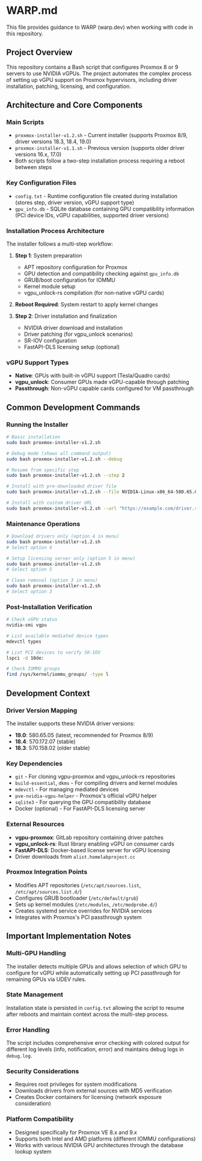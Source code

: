# WARP.md

This file provides guidance to WARP (warp.dev) when working with code in this repository.

## Project Overview

This repository contains a Bash script that configures Proxmox 8 or 9 servers to use NVIDIA vGPUs. The project automates the complex process of setting up vGPU support on Proxmox hypervisors, including driver installation, patching, licensing, and configuration.

## Architecture and Core Components

### Main Scripts
- `proxmox-installer-v1.2.sh` - Current installer (supports Proxmox 8/9, driver versions 18.3, 18.4, 19.0)
- `proxmox-installer-v1.1.sh` - Previous version (supports older driver versions 16.x, 17.0)
- Both scripts follow a two-step installation process requiring a reboot between steps

### Key Configuration Files
- `config.txt` - Runtime configuration file created during installation (stores step, driver version, vGPU support type)
- `gpu_info.db` - SQLite database containing GPU compatibility information (PCI device IDs, vGPU capabilities, supported driver versions)

### Installation Process Architecture
The installer follows a multi-step workflow:

1. **Step 1**: System preparation
   - APT repository configuration for Proxmox
   - GPU detection and compatibility checking against `gpu_info.db`
   - GRUB/boot configuration for IOMMU
   - Kernel module setup
   - vgpu_unlock-rs compilation (for non-native vGPU cards)

2. **Reboot Required**: System restart to apply kernel changes

3. **Step 2**: Driver installation and finalization
   - NVIDIA driver download and installation
   - Driver patching (for vgpu_unlock scenarios)
   - SR-IOV configuration
   - FastAPI-DLS licensing setup (optional)

### vGPU Support Types
- **Native**: GPUs with built-in vGPU support (Tesla/Quadro cards)
- **vgpu_unlock**: Consumer GPUs made vGPU-capable through patching
- **Passthrough**: Non-vGPU capable cards configured for VM passthrough

## Common Development Commands

### Running the Installer
```bash
# Basic installation
sudo bash proxmox-installer-v1.2.sh

# Debug mode (shows all command output)
sudo bash proxmox-installer-v1.2.sh --debug

# Resume from specific step
sudo bash proxmox-installer-v1.2.sh --step 2

# Install with pre-downloaded driver file
sudo bash proxmox-installer-v1.2.sh --file NVIDIA-Linux-x86_64-580.65.05-vgpu-kvm.run

# Install with custom driver URL
sudo bash proxmox-installer-v1.2.sh --url "https://example.com/driver.run"
```

### Maintenance Operations
```bash
# Download drivers only (option 4 in menu)
sudo bash proxmox-installer-v1.2.sh
# Select option 4

# Setup licensing server only (option 5 in menu)
sudo bash proxmox-installer-v1.2.sh
# Select option 5

# Clean removal (option 3 in menu)
sudo bash proxmox-installer-v1.2.sh
# Select option 3
```

### Post-Installation Verification
```bash
# Check vGPU status
nvidia-smi vgpu

# List available mediated device types
mdevctl types

# List PCI devices to verify SR-IOV
lspci -d 10de:

# Check IOMMU groups
find /sys/kernel/iommu_groups/ -type l
```

## Development Context

### Driver Version Mapping
The installer supports these NVIDIA driver versions:
- **19.0**: 580.65.05 (latest, recommended for Proxmox 8/9)
- **18.4**: 570.172.07 (stable)
- **18.3**: 570.158.02 (older stable)

### Key Dependencies
- `git` - For cloning vgpu-proxmox and vgpu_unlock-rs repositories
- `build-essential`, `dkms` - For compiling drivers and kernel modules
- `mdevctl` - For managing mediated devices
- `pve-nvidia-vgpu-helper` - Proxmox's official vGPU helper
- `sqlite3` - For querying the GPU compatibility database
- Docker (optional) - For FastAPI-DLS licensing server

### External Resources
- **vgpu-proxmox**: GitLab repository containing driver patches
- **vgpu_unlock-rs**: Rust library enabling vGPU on consumer cards
- **FastAPI-DLS**: Docker-based license server for vGPU licensing
- Driver downloads from `alist.homelabproject.cc`

### Proxmox Integration Points
- Modifies APT repositories (`/etc/apt/sources.list`, `/etc/apt/sources.list.d/`)
- Configures GRUB bootloader (`/etc/default/grub`)
- Sets up kernel modules (`/etc/modules`, `/etc/modprobe.d/`)
- Creates systemd service overrides for NVIDIA services
- Integrates with Proxmox's PCI passthrough system

## Important Implementation Notes

### Multi-GPU Handling
The installer detects multiple GPUs and allows selection of which GPU to configure for vGPU while automatically setting up PCI passthrough for remaining GPUs via UDEV rules.

### State Management
Installation state is persisted in `config.txt` allowing the script to resume after reboots and maintain context across the multi-step process.

### Error Handling
The script includes comprehensive error checking with colored output for different log levels (info, notification, error) and maintains debug logs in `debug.log`.

### Security Considerations
- Requires root privileges for system modifications
- Downloads drivers from external sources with MD5 verification
- Creates Docker containers for licensing (network exposure consideration)

### Platform Compatibility
- Designed specifically for Proxmox VE 8.x and 9.x
- Supports both Intel and AMD platforms (different IOMMU configurations)
- Works with various NVIDIA GPU architectures through the database lookup system